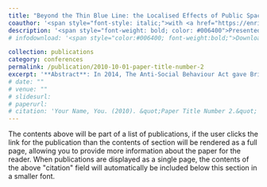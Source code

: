 ```yaml
---
title: "Beyond the Thin Blue Line: the Localised Effects of Public Space Protection Orders in London"
coauthor: '<span style="font-style: italic;">with <a href="https://enricocavallotti.github.io/">Enrico Cavallotti</a> and <a href="https://abhinavkhemka.com/">Abhinav Khemka</a></span>'
description: '<span style="font-weight: bold; color: #006400">Presented at:</span> CLEAN Unit Winter Workshop (Bocconi University, 2024) - NWSSDTP Doctoral Conference (Manchester, 2025)'
# infodownload: '<span style="color:#006400; font-weight:bold;">Download:</span> <span style="font-style:italic; color:#006400;"><a href="/assets/Presentation_PSPO_CLEAN_VB_.pdf" style="color:#006400;">Slides (19/12/2024)</a></span>'

collection: publications
category: conferences
permalink: /publication/2010-10-01-paper-title-number-2
excerpt: '**Abstract**: In 2014, The Anti-Social Behaviour Act gave British councils the authority to implement Public Space Protection Orders (PSPOs) to prohibit specified activities within a defined public area of their jurisdiction. Although this Act left are wide-ranging and flexible institutional powers to criminalise specific behaviours, its localised effects are still unknown. Using data about the implementation of PSPOs, committed crimes and local indicators of voting and human wellbeing from 2010 to 2024, I explore the effects of this policy of crime and local households.'
# date: ""
# venue: ""
# slidesurl: 
# paperurl: 
# citation: 'Your Name, You. (2010). &quot;Paper Title Number 2.&quot; <i>Journal 1</i>. 1(2).'
---
```


The contents above will be part of a list of publications, if the user clicks the link for the publication than the contents of section will be rendered as a full page, allowing you to provide more information about the paper for the reader. When publications are displayed as a single page, the contents of the above "citation" field will automatically be included below this section in a smaller font.
